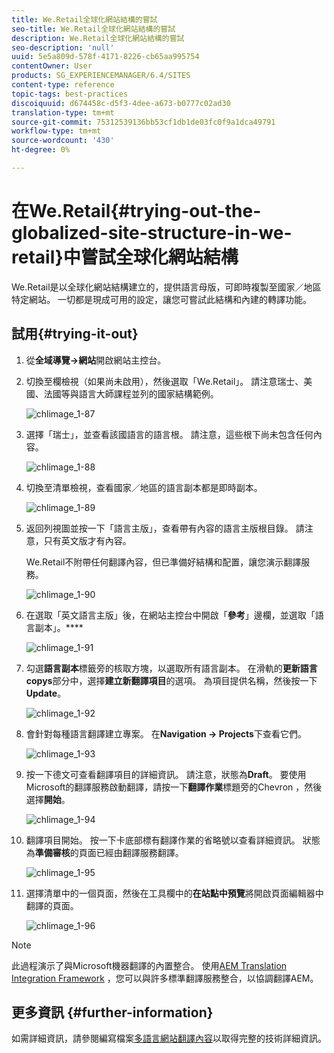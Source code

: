 ```yaml
---
title: We.Retail全球化網站結構的嘗試
seo-title: We.Retail全球化網站結構的嘗試
description: We.Retail全球化網站結構的嘗試
seo-description: 'null'
uuid: 5e5a809d-578f-4171-8226-cb65aa995754
contentOwner: User
products: SG_EXPERIENCEMANAGER/6.4/SITES
content-type: reference
topic-tags: best-practices
discoiquuid: d674458c-d5f3-4dee-a673-b0777c02ad30
translation-type: tm+mt
source-git-commit: 75312539136bb53cf1db1de03fc0f9a1dca49791
workflow-type: tm+mt
source-wordcount: '430'
ht-degree: 0%

---
```



# 在We.Retail{#trying-out-the-globalized-site-structure-in-we-retail}中嘗試全球化網站結構

We.Retail是以全球化網站結構建立的，提供語言母版，可即時複製至國家／地區特定網站。 一切都是現成可用的設定，讓您可嘗試此結構和內建的轉譯功能。

## 試用{#trying-it-out}

1. 從&#x200B;**全域導覽->網站**&#x200B;開啟網站主控台。
1. 切換至欄檢視（如果尚未啟用），然後選取「We.Retail」。 請注意瑞士、美國、法國等與語言大師課程並列的國家結構範例。

   ![chlimage_1-87](assets/chlimage_1-87.png)

1. 選擇「瑞士」，並查看該國語言的語言根。 請注意，這些根下尚未包含任何內容。

   ![chlimage_1-88](assets/chlimage_1-88.png)

1. 切換至清單檢視，查看國家／地區的語言副本都是即時副本。

   ![chlimage_1-89](assets/chlimage_1-89.png)

1. 返回列視圖並按一下「語言主版」，查看帶有內容的語言主版根目錄。 請注意，只有英文版才有內容。

   We.Retail不附帶任何翻譯內容，但已準備好結構和配置，讓您演示翻譯服務。

   ![chlimage_1-90](assets/chlimage_1-90.png)

1. 在選取「英文語言主版」後，在網站主控台中開啟「**參考**」邊欄，並選取「語言副本」。****

   ![chlimage_1-91](assets/chlimage_1-91.png)

1. 勾選&#x200B;**語言副本**&#x200B;標籤旁的核取方塊，以選取所有語言副本。 在滑軌的&#x200B;**更新語言copys**&#x200B;部分中，選擇&#x200B;**建立新翻譯項目**&#x200B;的選項。 為項目提供名稱，然後按一下&#x200B;**Update**。

   ![chlimage_1-92](assets/chlimage_1-92.png)

1. 會針對每種語言翻譯建立專案。 在&#x200B;**Navigation -> Projects**&#x200B;下查看它們。

   ![chlimage_1-93](assets/chlimage_1-93.png)

1. 按一下德文可查看翻譯項目的詳細資訊。 請注意，狀態為&#x200B;**Draft**。 要使用Microsoft的翻譯服務啟動翻譯，請按一下&#x200B;**翻譯作業**&#x200B;標題旁的Chevron ，然後選擇&#x200B;**開始**。

   ![chlimage_1-94](assets/chlimage_1-94.png)

1. 翻譯項目開始。 按一下卡底部標有翻譯作業的省略號以查看詳細資訊。 狀態為&#x200B;**準備審核**&#x200B;的頁面已經由翻譯服務翻譯。

   ![chlimage_1-95](assets/chlimage_1-95.png)

1. 選擇清單中的一個頁面，然後在工具欄中的&#x200B;**在站點中預覽**&#x200B;將開啟頁面編輯器中翻譯的頁面。

   ![chlimage_1-96](assets/chlimage_1-96.png)

>[!NOTE]
>
>此過程演示了與Microsoft機器翻譯的內置整合。 使用[AEM Translation Integration Framework](/help/sites-administering/translation.md) ，您可以與許多標準翻譯服務整合，以協調翻譯AEM。

## 更多資訊 {#further-information}

如需詳細資訊，請參閱編寫檔案[多語言網站翻譯內容](/help/sites-administering/translation.md)以取得完整的技術詳細資訊。
